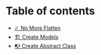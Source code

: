 # Table of contents

* [☄️ No More Flatten](README.md)
* [🏗️ Create Models](create-models.md)
* [📭 Create Abstract Class](create-abstract-class.md)
